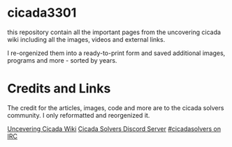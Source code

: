 # cicada3301
this repository contain all the important pages from the uncovering cicada wiki including all the images, videos and external links.

I re-orgenized them into a ready-to-print form and saved additional images, programs and more - sorted by years.





# Credits and Links
The credit for the articles, images, code and more are to the cicada solvers community. 
I only reformatted and reorgenized it.

[Uncevering Cicada Wiki](https://uncovering-cicada.fandom.com/wiki/Uncovering_Cicada_Wiki)
[Cicada Solvers Discord Server](https://discord.com/invite/eMmeaA9)
[#cicadasolvers on IRC](https://webchat.freenode.net/#cicadasolvers)
